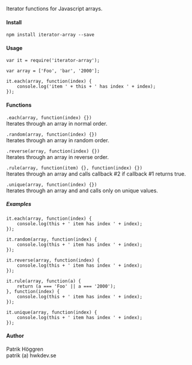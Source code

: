 Iterator functions for Javascript arrays.

#### Install
`npm install iterator-array --save`

#### Usage
    var it = require('iterator-array');

    var array = ['Foo', 'bar', '2000'];

    it.each(array, function(index) {
        console.log('item ' + this + ' has index ' + index);
    });

#### Functions
`.each(array, function(index) {})`  
Iterates through an array in normal order.

`.random(array, function(index) {})`  
Iterates through an array in random order.

`.reverse(array, function(index) {})`  
Iterates through an array in reverse order.

`.rule(array, function(item) {}, function(index) {})`  
Iterates through an array and calls callback #2 if callback #1 returns true.

`.unique(array, function(index) {})`  
Iterates through an array and and calls only on unique values.

##### Examples
    it.each(array, function(index) {
        console.log(this + ' item has index ' + index);
    });

    it.random(array, function(index) {
        console.log(this + ' item has index ' + index);
    });

    it.reverse(array, function(index) {
        console.log(this + ' item has index ' + index);
    });

    it.rule(array, function(a) {
        return (a === 'Foo' || a === '2000');
    }, function(index) {
        console.log(this + ' item has index ' + index);
    });

    it.unique(array, function(index) {
        console.log(this + ' item has index ' + index);
    });

#### Author
Patrik Höggren  
patrik (a) hwkdev.se

